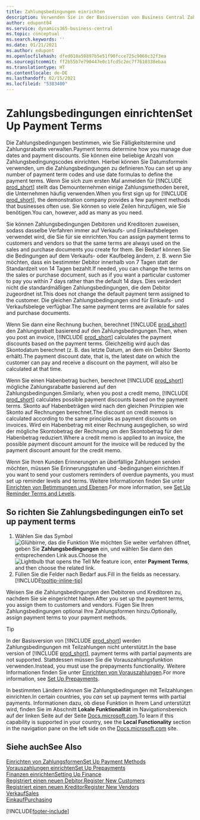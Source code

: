 ```yaml
---
title: Zahlungsbedingungen einrichten
description: Verwenden Sie in der Basisversion von Business Central Zahlungsbedingungen, um Fälligkeitstermine und Zahlungsrabatte zu verwalten.
author: edupont04
ms.service: dynamics365-business-central
ms.topic: conceptual
ms.search.keywords: ''
ms.date: 01/21/2021
ms.author: edupont
ms.openlocfilehash: dfed018a58897b5e51f90fcce725c9060c32f3ea
ms.sourcegitcommit: ff2b55b7e790447e0c1fcd5c2ec7f7610338ebaa
ms.translationtype: HT
ms.contentlocale: de-DE
ms.lasthandoff: 02/15/2021
ms.locfileid: "5383400"
---
```

# <a name="set-up-payment-terms"></a><span data-ttu-id="57acf-103">Zahlungsbedingungen einrichten</span><span class="sxs-lookup"><span data-stu-id="57acf-103">Set Up Payment Terms</span></span>

<span data-ttu-id="57acf-104">Die Zahlungsbedingungen bestimmen, wie Sie Fälligkeitstermine und Zahlungsrabatte verwalten.</span><span class="sxs-lookup"><span data-stu-id="57acf-104">Payment terms determine how you manage due dates and payment discounts.</span></span> <span data-ttu-id="57acf-105">Sie können eine beliebige Anzahl von Zahlungsbedingungscodes einrichten. Hierbei können Sie Datumsformeln verwenden, um die Zahlungsbedingungen zu definieren.</span><span class="sxs-lookup"><span data-stu-id="57acf-105">You can set up any number of payment term codes and use date formulas to define the payment terms.</span></span> <span data-ttu-id="57acf-106">Wenn Sie sich zum ersten Mal anmelden für [!INCLUDE [prod_short](includes/prod_short.md)] stellt das Demounternehmen einige Zahlungsmethoden bereit, die Unternehmen häufig verwenden.</span><span class="sxs-lookup"><span data-stu-id="57acf-106">When you first sign up for [!INCLUDE [prod_short](includes/prod_short.md)], the demonstration company provides a few payment methods that businesses often use.</span></span> <span data-ttu-id="57acf-107">Sie können so viele Zeilen hinzufügen, wie Sie benötigen.</span><span class="sxs-lookup"><span data-stu-id="57acf-107">You can, however, add as many as you need.</span></span>  

<span data-ttu-id="57acf-108">Sie können Zahlungsbedingungen Debitoren und Kreditoren zuweisen, sodass dasselbe Verfahren immer auf Verkaufs- und Einkaufsbelegen verwendet wird, die Sie für sie einrichten.</span><span class="sxs-lookup"><span data-stu-id="57acf-108">You can assign payment terms to customers and vendors so that the same terms are always used on the sales and purchase documents you create for them.</span></span> <span data-ttu-id="57acf-109">Bei Bedarf können Sie die Bedingungen auf dem Verkaufs- oder Kaufbeleg ändern, z. B. wenn Sie möchten, dass ein bestimmter Debitor innerhalb von 7 Tagen statt der Standardzeit von 14 Tagen bezahlt.</span><span class="sxs-lookup"><span data-stu-id="57acf-109">If needed, you can change the terms on the sales or purchase document, such as if you want a particular customer to pay you within 7 days rather than the default 14 days.</span></span> <span data-ttu-id="57acf-110">Dies verändert nicht die standardmäßigen Zahlungsbedingungen, die dem Debitor zugeordnet ist.</span><span class="sxs-lookup"><span data-stu-id="57acf-110">This does not change the default payment term assigned to the customer.</span></span> <span data-ttu-id="57acf-111">Die gleichen Zahlungsbedingungen sind für Einkaufs- und Verkaufsbelege verfügbar.</span><span class="sxs-lookup"><span data-stu-id="57acf-111">The same payment terms are available for sales and purchase documents.</span></span>

<span data-ttu-id="57acf-112">Wenn Sie dann eine Rechnung buchen, berechnet [!INCLUDE [prod_short](includes/prod_short.md)] den Zahlungsrabatt basierend auf den Zahlungsbedingungen.</span><span class="sxs-lookup"><span data-stu-id="57acf-112">Then, when you post an invoice, [!INCLUDE [prod_short](includes/prod_short.md)] calculates the payment discounts based on the payment terms.</span></span> <span data-ttu-id="57acf-113">Gleichzeitig wird auch das Skontodatum berechnet (z. B. das letzte Datum, an dem ein Debitor Skonto erhält).</span><span class="sxs-lookup"><span data-stu-id="57acf-113">The payment discount date, that is, the latest date on which the customer can pay and receive a discount on the payment, will also be calculated at that time.</span></span>  

<span data-ttu-id="57acf-114">Wenn Sie einen Habenbetrag buchen, berechnet [!INCLUDE [prod_short](includes/prod_short.md)] mögliche Zahlungsrabatte basierend auf den Zahlungsbedingungen.</span><span class="sxs-lookup"><span data-stu-id="57acf-114">Similarly, when you post a credit memo, [!INCLUDE [prod_short](includes/prod_short.md)] calculates possible payment discounts based on the payment terms.</span></span> <span data-ttu-id="57acf-115">Skonto auf Habenbeträgen wird nach den gleichen Prinzipien wie Skonto auf Rechnungen berechnet.</span><span class="sxs-lookup"><span data-stu-id="57acf-115">The discount on credit memos is calculated according to the same principles as payment discounts on invoices.</span></span> <span data-ttu-id="57acf-116">Wird ein Habenbetrag mit einer Rechnung ausgeglichen, so wird der mögliche Skontobetrag der Rechnung um den Skontobetrag für den Habenbetrag reduziert.</span><span class="sxs-lookup"><span data-stu-id="57acf-116">Where a credit memo is applied to an invoice, the possible payment discount amount for the invoice will be reduced by the payment discount amount for the credit memo.</span></span>  

<span data-ttu-id="57acf-117">Wenn Sie Ihren Kunden Erinnerungen an überfällige Zahlungen senden möchten, müssen Sie Erinnerungsstufen und -bedingungen einrichten.</span><span class="sxs-lookup"><span data-stu-id="57acf-117">If you want to send your customers reminders of overdue payments, you must set up reminder levels and terms.</span></span> <span data-ttu-id="57acf-118">Weitere Informationen finden Sie unter [Einrichten von Betimmungen und Ebenen](finance-setup-reminders.md).</span><span class="sxs-lookup"><span data-stu-id="57acf-118">For more information, see [Set Up Reminder Terms and Levels](finance-setup-reminders.md).</span></span>  

## <a name="to-set-up-payment-terms"></a><span data-ttu-id="57acf-119">So richten Sie Zahlungsbedingungen ein</span><span class="sxs-lookup"><span data-stu-id="57acf-119">To set up payment terms</span></span>

1. <span data-ttu-id="57acf-120">Wählen Sie das Symbol ![Glühbirne, das die Funktion Wie möchten Sie weiter verfahren öffnet](media/ui-search/search_small.png "Was möchten Sie tun"), geben Sie **Zahlungsbedingungen** ein, und wählen Sie dann den entsprechenden Link aus.</span><span class="sxs-lookup"><span data-stu-id="57acf-120">Choose the ![Lightbulb that opens the Tell Me feature](media/ui-search/search_small.png "Tell me what you want to do") icon, enter **Payment Terms**, and then choose the related link.</span></span>  
2. <span data-ttu-id="57acf-121">Füllen Sie die Felder nach Bedarf aus.</span><span class="sxs-lookup"><span data-stu-id="57acf-121">Fill in the fields as necessary.</span></span> [!INCLUDE[tooltip-inline-tip](includes/tooltip-inline-tip_md.md)]  

<span data-ttu-id="57acf-122">Weisen Sie die Zahlungsbedingungen den Debitoren und Kreditoren zu, nachdem Sie sie eingerichtet haben.</span><span class="sxs-lookup"><span data-stu-id="57acf-122">After you set up the payment terms, you assign them to customers and vendors.</span></span> <span data-ttu-id="57acf-123">Fügen Sie Ihren Zahlungsbedingungen optional Ihre Zahlungsformen hinzu.</span><span class="sxs-lookup"><span data-stu-id="57acf-123">Optionally, assign payment terms to your payment methods.</span></span>  

> [!TIP]
> <span data-ttu-id="57acf-124">In der Basisversion von [!INCLUDE [prod_short](includes/prod_short.md)] werden Zahlungsbedingungen mit Teilzahlungen nicht unterstützt.</span><span class="sxs-lookup"><span data-stu-id="57acf-124">In the base version of [!INCLUDE [prod_short](includes/prod_short.md)], payment terms with partial payments are not supported.</span></span> <span data-ttu-id="57acf-125">Stattdessen müssen Sie die Vorauszahlungsfunktion verwenden.</span><span class="sxs-lookup"><span data-stu-id="57acf-125">Instead, you must use the prepayments functionality.</span></span> <span data-ttu-id="57acf-126">Weitere Informationen finden Sie unter [Einrichten von Vorauszahlungen](finance-set-up-prepayments.md).</span><span class="sxs-lookup"><span data-stu-id="57acf-126">For more information, see [Set Up Prepayments](finance-set-up-prepayments.md).</span></span>
>
> <span data-ttu-id="57acf-127">In bestimmten Ländern *können* Sie Zahlungsbedingungen mit Teilzahlungen einrichten.</span><span class="sxs-lookup"><span data-stu-id="57acf-127">In certain countries, you *can* set up payment terms with partial payments.</span></span> <span data-ttu-id="57acf-128">Informationen dazu, ob diese Funktion in Ihrem Land unterstützt wird, finden Sie im Abschnitt **Lokale Funktionalität** im Navigationsbereich auf der linken Seite auf der Seite [Docs.microsoft.com](about-localization.md).</span><span class="sxs-lookup"><span data-stu-id="57acf-128">To learn if this capability is supported in your country, see the **Local Functionality** section in the navigation pane on the left side on the [Docs.microsoft.com](about-localization.md) site.</span></span>

## <a name="see-also"></a><span data-ttu-id="57acf-129">Siehe auch</span><span class="sxs-lookup"><span data-stu-id="57acf-129">See Also</span></span>

[<span data-ttu-id="57acf-130">Einrichten von Zahlungsformen</span><span class="sxs-lookup"><span data-stu-id="57acf-130">Set Up Payment Methods</span></span>](finance-payment-methods.md)  
[<span data-ttu-id="57acf-131">Vorauszahlungen einrichten</span><span class="sxs-lookup"><span data-stu-id="57acf-131">Set Up Prepayments</span></span>](finance-set-up-prepayments.md)  
[<span data-ttu-id="57acf-132">Finanzen einrichten</span><span class="sxs-lookup"><span data-stu-id="57acf-132">Setting Up Finance</span></span>](finance-setup-finance.md)  
[<span data-ttu-id="57acf-133">Registriert einen neuen Debitor.</span><span class="sxs-lookup"><span data-stu-id="57acf-133">Register New Customers</span></span>](sales-how-register-new-customers.md)  
[<span data-ttu-id="57acf-134">Registriert einen neuen Kreditor</span><span class="sxs-lookup"><span data-stu-id="57acf-134">Register New Vendors</span></span>](purchasing-how-register-new-vendors.md)  
[<span data-ttu-id="57acf-135">Verkauf</span><span class="sxs-lookup"><span data-stu-id="57acf-135">Sales</span></span>](sales-manage-sales.md)  
[<span data-ttu-id="57acf-136">Einkauf</span><span class="sxs-lookup"><span data-stu-id="57acf-136">Purchasing</span></span>](purchasing-manage-purchasing.md)  


[!INCLUDE[footer-include](includes/footer-banner.md)]